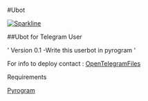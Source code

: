 #Ubot

[![Sparkline](https://stars.medv.io/Alternative-Profit/Ubot.svg)](https://stars.medv.io/Alternative-Profit/Ubot)


##Ubot for Telegram User

'
Version 0.1 
    -Write this userbot in pyrogram
'

For info to deploy contact : [OpenTelegramFiles](https://t.me/OpenTelegramFiles)

Requirements

[Pyrogram](https://docs.pyrogram.org)